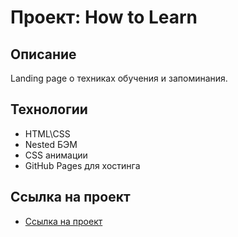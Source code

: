 # Проект: How to Learn

## Описание
Landing page о техниках обучения и запоминания.

## Технологии
* HTML\CSS
* Nested БЭМ
* CSS анимации
* GitHub Pages для хостинга

## Ссылка на проект
* [Ссылка на проект](https://kazakovas.github.io/how-to-learn/)
